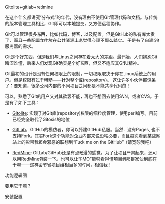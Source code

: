 Gitolite+gitlab+redmine

在这个什么都讲究“分布式”的年代，没有理由不使用Git管理代码和文档。与传统的版本管理工具相比，Git即可以本地提交，又方便远程协作。

Git可以管理很多东西，比如代码，博客，以及配置。但是GitHub的私有库太贵了，而且一些配置文件放在公共资源上总觉得心理不那么踏实。
于是有了自建Git服务器的需求。

Git是个好东西，但是我们与Linus之间存在着太大的差距。最开始，人们抱怨Git晦涩难懂，后来人们发现Git确实是个好东西，但又不适应其GNU精神。

Git最初的设计是没有任何权限上的限制，一切权限取决于你在Linux系统上的用户。但是权限有过于粗糙——针对整个库(repository)。
这让许多小伙伴都惊呆了：要知道，很多公司内部的不同项目之间都是不能共享代码的！

可以，熟悉了Git的用户又对其欲罢不能，再也不想回去使用SVN，或者CVS。于是有了如下工具：

- [Gitolite](https://github.com/sitaramc/gitolite): 实现了对Git库(repository)权限的细粒度管理，使用perl编写。目前已经完全取代了Gitosis的地位
- [GitLab](http://gitlab.org/)，GitHub的模仿者，你可以搭建GitHub私服。当然，没有Pages, 也不支持Fork。其实Fork这个功能对企业内部来说没啥必要，而且每次看到某些网站上的彩带我都会邪恶的联想到“Fuck me on the GitHub”（请宽恕我吧）

- [RedMine](): GitLab/GitHub还是有点散漫的感觉。为了让项目严肃起来，还可以用RedMine包装一下。也可以让“PMO”能够看得懂项目组那群家伙到底在干嘛——这样会节省项目组相当多的时间，相信我！


功能逻辑图

要用它干嘛？

安装配置
